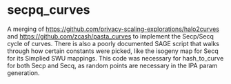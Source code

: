 # secpq_curves

A merging of https://github.com/privacy-scaling-explorations/halo2curves and https://github.com/zcash/pasta_curves to implement the Secp/Secq cycle of curves. There is also a poorly documented SAGE script that walks through how certain constants were picked, like the isogeny map for Secq for its Simplied SWU mappings. This code was necessary for hash_to_curve for both Secp and Secq, as random points are necessary in the IPA param generation.
